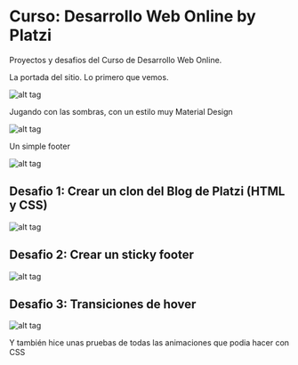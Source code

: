 # Curso: Desarrollo Web Online by Platzi
Proyectos y desafios del Curso de Desarrollo Web Online.

La portada del sitio. Lo primero que vemos.

![alt tag](http://i.imgur.com/o8FNkc6.png)

Jugando con las sombras, con un estilo muy Material Design

![alt tag](http://i.imgur.com/jgSUD74.png)

Un simple footer

![alt tag](http://i.imgur.com/Sv7C49b.png)

## Desafio 1: Crear un clon del Blog de Platzi (HTML y CSS)

![alt tag](http://i.imgur.com/XGcIhGO.png)

## Desafio 2: Crear un sticky footer

![alt tag](http://i.imgur.com/FjZeG04.png)

## Desafio 3: Transiciones de hover

![alt tag](http://i.giphy.com/l0MYGCJFSwxVT7s9a.gif)

Y también hice unas pruebas de todas las animaciones que podia hacer con CSS

